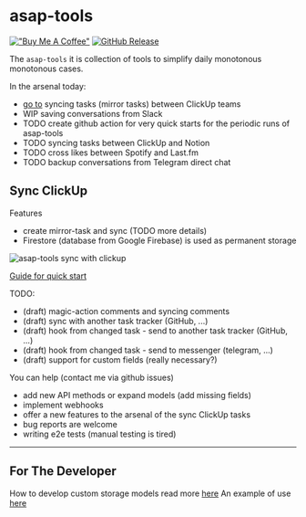# asap-tools

[!["Buy Me A Coffee"](https://www.buymeacoffee.com/assets/img/custom_images/orange_img.png)](https://www.buymeacoffee.com/George.Bach)
[![GitHub Release](https://img.shields.io/github/release/gebv/asap-tools)](https://github.com/gebv/asap-tools/releases/latest)

The `asap-tools` it is collection of tools to simplify daily monotonous monotonous cases.

In the arsenal today:
- [go to](https://github.com/gebv/asap-tools/tree/fix/more-details-and-minor-fixes#sync-clickup) syncing tasks (mirror tasks) between ClickUp teams
- WIP saving conversations from Slack
- TODO create github action for very quick starts for the periodic runs of asap-tools
- TODO syncing tasks between ClickUp and Notion
- TODO cross likes between Spotify and Last.fm
- TODO backup conversations from Telegram direct chat

## Sync ClickUp

Features
- create mirror-task and sync (TODO more details)
- Firestore (database from Google Firebase) is used as permanent storage

![asap-tools sync with clickup ](.github/clickup-preview.gif)

[Guide for quick start](clickup/README.md)

TODO:
- (draft) magic-action comments and syncing comments
- (draft) sync with another task tracker (GitHub, ...)
- (draft) hook from changed task - send to another task tracker (GitHub, ...)
- (draft) hook from changed task - send to messenger (telegram, ...)
- (draft) support for custom fields (really necessary?)

You can help (contact me via github issues)
- add new API methods or expand models (add missing fields)
- implement webhooks
- offer a new features to the arsenal of the sync ClickUp tasks
- bug reports are welcome
- writing e2e tests (manual testing is tired)

---

## For The Developer

How to develop custom storage models read more [here](storage/README.md)
An example of use [here](clickup/model.go)

